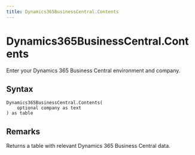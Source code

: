 ```yaml
---
title: Dynamics365BusinessCentral.Contents
---
```


# Dynamics365BusinessCentral.Contents


Enter your Dynamics 365 Business Central environment and company.


## Syntax

```powerquery
Dynamics365BusinessCentral.Contents(
    optional company as text
) as table
```


## Remarks

Returns a table with relevant Dynamics 365 Business Central data. 


